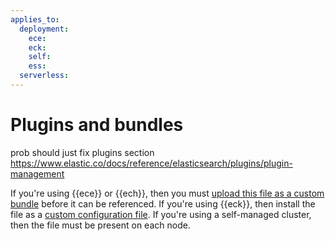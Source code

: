 ```yaml
---
applies_to:
  deployment:
    ece:
    eck:
    self:
    ess:
  serverless:
---
```


# Plugins and bundles

prob should just fix plugins section https://www.elastic.co/docs/reference/elasticsearch/plugins/plugin-management 

<!--
## cloud hosted
https://www.elastic.co/docs/deploy-manage/deploy/elastic-cloud/add-plugins-extensions
https://www.elastic.co/docs/deploy-manage/deploy/elastic-cloud/upload-custom-plugins-bundles
https://www.elastic.co/docs/deploy-manage/deploy/elastic-cloud/manage-plugins-extensions-through-api

## cloud enterprise
https://www.elastic.co/docs/deploy-manage/deploy/cloud-enterprise/add-plugins
https://www.elastic.co/docs/deploy-manage/deploy/cloud-enterprise/add-custom-bundles-plugins

## eck
https://www.elastic.co/docs/deploy-manage/deploy/cloud-on-k8s/custom-configuration-files-plugins
https://www.elastic.co/docs/deploy-manage/deploy/cloud-on-k8s/k8s-kibana-plugins

## self
https://www.elastic.co/docs/deploy-manage/deploy/self-managed/plugins
https://www.elastic.co/docs/reference/elasticsearch/plugins/installation
https://www.elastic.co/docs/reference/elasticsearch/plugins/plugin-management-custom-url
https://www.elastic.co/docs/reference/elasticsearch/plugins/installing-multiple-plugins
https://www.elastic.co/docs/reference/elasticsearch/plugins/mandatory-plugins
https://www.elastic.co/docs/reference/elasticsearch/plugins/listing-removing-updating
https://www.elastic.co/docs/reference/elasticsearch/plugins/_other_command_line_parameters
https://www.elastic.co/docs/reference/elasticsearch/plugins/_plugins_directory
https://www.elastic.co/docs/reference/elasticsearch/plugins/manage-plugins-using-configuration-file
https://www.elastic.co/docs/reference/elasticsearch/plugins/cloud/ec-custom-bundles
https://www.elastic.co/docs/reference/elasticsearch/plugins/cloud/ec-plugins-guide

## all
https://www.elastic.co/docs/reference/elasticsearch/plugins/plugin-management
-->

If you're using {{ece}} or {{ech}}, then you must [upload this file as a custom bundle](/deploy-manage/deploy/elastic-cloud/upload-custom-plugins-bundles.md) before it can be referenced. If you're using {{eck}}, then install the file as a [custom configuration file](/deploy-manage/deploy/cloud-on-k8s/custom-configuration-files-plugins.md#use-a-volume-and-volume-mount-together-with-a-configmap-or-secret). If you're using a self-managed cluster, then the file must be present on each node.